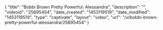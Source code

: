 {
    "title": "Bobbi Brown Pretty Powerful: Alessandra",
    "description": "",
    "videoid": "25895454",
    "date_created": "1453119519",
    "date_modified": "1453119519",
    "type": "captivate",
    "layout": "video",
    "url": "\/v\/bobbi-brown-pretty-powerful-alessandra\/25895454"
}